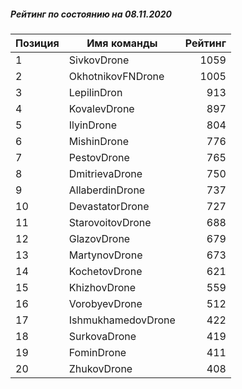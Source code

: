 ##### Рейтинг по состоянию на 08.11.2020

Позиция|Имя команды|Рейтинг
---|---|---:
1|SivkovDrone|1059
2|OkhotnikovFNDrone|1005
3|LepilinDron|913
4|KovalevDrone|897
5|IlyinDrone|804
6|MishinDrone|776
7|PestovDrone|765
8|DmitrievaDrone|750
9|AllaberdinDrone|737
10|DevastatorDrone|727
11|StarovoitovDrone|688
12|GlazovDrone|679
13|MartynovDrone|673
14|KochetovDrone|621
15|KhizhovDrone|559
16|VorobyevDrone|512
17|IshmukhamedovDrone|422
18|SurkovaDrone|419
19|FominDrone|411
20|ZhukovDrone|408
